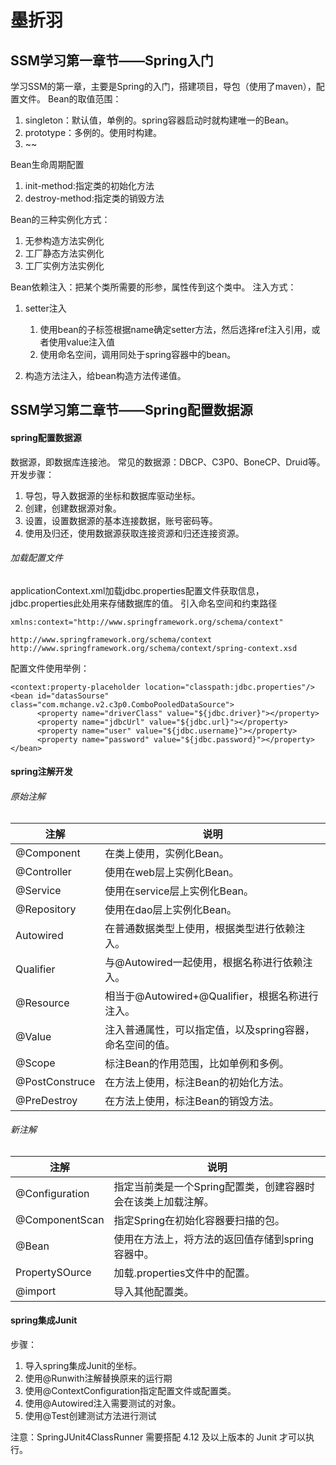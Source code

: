 # 墨折羽
## SSM学习第一章节——Spring入门
学习SSM的第一章，主要是Spring的入门，搭建项目，导包（使用了maven），配置文件。
Bean的取值范围：
1. singleton：默认值，单例的。spring容器启动时就构建唯一的Bean。
2. prototype：多例的。使用时构建。
3. ~~

Bean生命周期配置
1. init-method:指定类的初始化方法
2. destroy-method:指定类的销毁方法

Bean的三种实例化方式：
1. 无参构造方法实例化
2. 工厂静态方法实例化
3. 工厂实例方法实例化

Bean依赖注入：把某个类所需要的形参，属性传到这个类中。
注入方式：
1. setter注入
    1. 使用bean的子标签<property>根据name确定setter方法，然后选择ref注入引用，或者使用value注入值
    2. 使用命名空间，调用同处于spring容器中的bean。
    
2. 构造方法注入，给bean构造方法传递值。

## SSM学习第二章节——Spring配置数据源
#### spring配置数据源
数据源，即数据库连接池。
常见的数据源：DBCP、C3P0、BoneCP、Druid等。
开发步骤：
1. 导包，导入数据源的坐标和数据库驱动坐标。
2. 创建，创建数据源对象。
3. 设置，设置数据源的基本连接数据，账号密码等。
4. 使用及归还，使用数据源获取连接资源和归还连接资源。

###### 加载配置文件
applicationContext.xml加载jdbc.properties配置文件获取信息，jdbc.properties此处用来存储数据库的值。
引入命名空间和约束路径
~~~
xmlns:context="http://www.springframework.org/schema/context"
 
http://www.springframework.org/schema/context
http://www.springframework.org/schema/context/spring-context.xsd
~~~
配置文件使用举例：
~~~
<context:property-placeholder location="classpath:jdbc.properties"/>
<bean id="datasSourse" class="com.mchange.v2.c3p0.ComboPooledDataSource">
      <property name="driverClass" value="${jdbc.driver}"></property>
      <property name="jdbcUrl" value="${jdbc.url}"></property>
      <property name="user" value="${jdbc.username}"></property>
      <property name="password" value="${jdbc.password}"></property>
</bean>
~~~
#### spring注解开发
###### 原始注解
|注解| 说明 |
| --- | ---|
|@Component|在类上使用，实例化Bean。|
|@Controller|使用在web层上实例化Bean。|
|@Service|使用在service层上实例化Bean。|
|@Repository|使用在dao层上实例化Bean。|
|Autowired|在普通数据类型上使用，根据类型进行依赖注入。|
|Qualifier|与@Autowired一起使用，根据名称进行依赖注入。|
|@Resource|相当于@Autowired+@Qualifier，根据名称进行注入。|
|@Value|注入普通属性，可以指定值，以及spring容器，命名空间的值。|
|@Scope|标注Bean的作用范围，比如单例和多例。|
|@PostConstruce|在方法上使用，标注Bean的初始化方法。|
|@PreDestroy|在方法上使用，标注Bean的销毁方法。|
###### 新注解
|注解| 说明 |
| --- | ---|
|@Configuration|指定当前类是一个Spring配置类，创建容器时会在该类上加载注解。|
|@ComponentScan|指定Spring在初始化容器要扫描的包。|
|@Bean|使用在方法上，将方法的返回值存储到spring容器中。|
|PropertySOurce|加载.properties文件中的配置。|
|@import|导入其他配置类。|
#### spring集成Junit
步骤：
1. 导入spring集成Junit的坐标。
2. 使用@Runwith注解替换原来的运行期
3. 使用@ContextConfiguration指定配置文件或配置类。
4. 使用@Autowired注入需要测试的对象。
5. 使用@Test创建测试方法进行测试

注意：SpringJUnit4ClassRunner 需要搭配 4.12 及以上版本的 Junit 才可以执行。




























